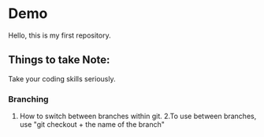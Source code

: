 # Demo
Hello, this is my first repository.

## Things to take Note:
Take your coding skills seriously.

### Branching
1. How to switch between branches within git.
2.To use between branches, use "git checkout + the name of the branch"
